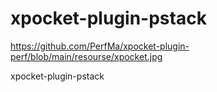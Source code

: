 # xpocket-plugin-pstack

https://github.com/PerfMa/xpocket-plugin-perf/blob/main/resourse/xpocket.jpg

xpocket-plugin-pstack
